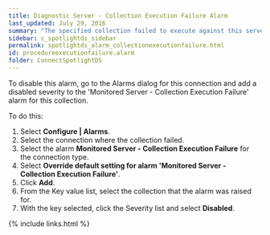 ```yaml
---
title: ﻿Diagnostic Server - Collection Execution Failure Alarm
last_updated: July 29, 2016
summary: "The specified collection failed to execute against this server."
sidebar: c_spotlightds_sidebar
permalink: spotlightds_alarm_collectionexecutionfailure.html
id: procedureexecutionfailure.alarm
folder: ConnectSpotlightDS
---
```




To disable this alarm, go to the Alarms dialog for this connection and add a disabled severity to the 'Monitored Server - Collection Execution Failure' alarm for this collection.

To do this:

1. Select **Configure \| Alarms**.
2. Select the connection where the collection failed.
3. Select the alarm **Monitored Server - Collection Execution Failure** for the connection type.
4. Select **Override default setting for alarm 'Monitored Server - Collection Execution Failure'**.
5. Click **Add**.
6. From the Key value list, select the collection that the alarm was raised for.
7. With the key selected, click the Severity list and select **Disabled**.


{% include links.html %}

